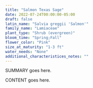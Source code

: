 ```yaml
---
title: "Salmon Texas Sage"
date: 2022-07-24T00:00:00-05:00
draft: false
latin_name: "Salvia greggii 'Salmon'"
family_name: "Lamiaceae"
plant_type: "Shrub (evergreen)"
bloom_time: "Spring;Fall"
flower_color: "Pink"
size_at_maturity: "1-3 ft"
water_needs: "None"
additional_characteristices_notes: ""
---
```


SUMMARY goes here.

<!--more-->

CONTENT goes here.